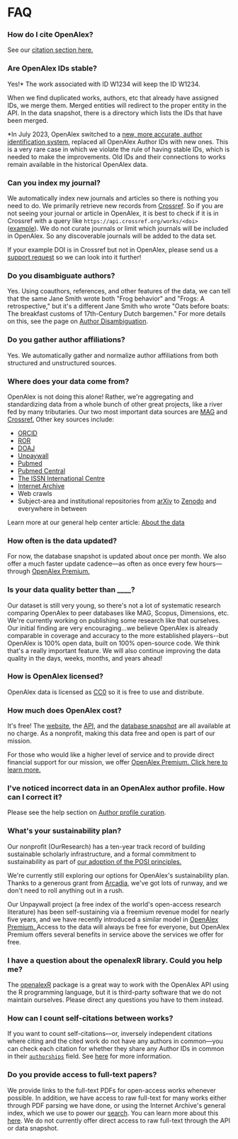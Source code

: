 # FAQ

### How do I cite OpenAlex?

See our [citation section here.](../#citation)

### Are OpenAlex IDs stable?

Yes!\* The work associated with ID W1234 will keep the ID W1234.

When we find duplicated works, authors, etc that already have assigned IDs, we merge them. Merged entities will redirect to the proper entity in the API. In the data snapshot, there is a directory which lists the IDs that have been merged.

\*In July 2023, OpenAlex switched to a [new, more accurate, author identification system](../api-entities/authors/author-disambiguation.md), replaced all OpenAlex Author IDs with new ones. This is a very rare case in which we violate the rule of having stable IDs, which is needed to make the improvements. Old IDs and their connections to works remain available in the historical OpenAlex data.

### Can you index my journal?

We automatically index new journals and articles so there is nothing you need to do. We primarily retrieve new records from [Crossref](https://www.crossref.org/). So if you are not seeing your journal or article in OpenAlex, it is best to check if it is in Crossref with a query like `https://api.crossref.org/works/<doi>` ([example](https://api.crossref.org/works/10.1097/HS9.0000000000000014)). We do not curate journals or limit which journals will be included in OpenAlex. So any discoverable journals will be added to the data set.

If your example DOI is in Crossref but not in OpenAlex, please send us a [support request](https://openalex.org/help) so we can look into it further!

### Do you disambiguate authors?

Yes. Using coauthors, references, and other features of the data, we can tell that the same Jane Smith wrote both "Frog behavior" and "Frogs: A retrospective," but it's a different Jane Smith who wrote "Oats before boats: The breakfast customs of 17th-Century Dutch bargemen." For more details on this, see the page on [Author Disambiguation](https://help.openalex.org/hc/en-us/articles/24347048891543-Author-disambiguation).

### Do you gather author affiliations?

Yes. We automatically gather and normalize author affiliations from both structured and unstructured sources.

### Where does your data come from?

OpenAlex is not doing this alone! Rather, we're aggregating and standardizing data from a whole bunch of other great projects, like a river fed by many tributaries. Our two most important data sources are [MAG](https://aka.ms/msracad) and [Crossref.](https://www.crossref.org/) Other key sources include:

* [ORCID](https://orcid.org/)
* [ROR](https://ror.org/)
* [DOAJ](https://doaj.org/)
* [Unpaywall](https://unpaywall.org/)
* [Pubmed](https://pubmed.ncbi.nlm.nih.gov/)
* [Pubmed Central](https://www.ncbi.nlm.nih.gov/pmc/)
* [The ISSN International Centre](https://www.issn.org/)
* [Internet Archive](https://archive.org/details/GeneralIndex)
* Web crawls
* Subject-area and institutional repositories from [arXiv](https://arxiv.org/) to [Zenodo](https://zenodo.org/) and everywhere in between

Learn more at our general help center article: [About the data](https://help.openalex.org/hc/en-us/articles/24397285563671-About-the-data)

### How often is the data updated?

For now, the database snapshot is updated about once per month. We also offer a much faster update cadence—as often as once every few hours—through [OpenAlex Premium.](https://openalex.org/pricing)

### Is your data quality better than \_\_\_\_?

Our dataset is still very young, so there's not a lot of systematic research comparing OpenAlex to peer databases like MAG, Scopus, Dimensions, etc. We're currently working on publishing some research like that ourselves. Our initial finding are very encouraging...we believe OpenAlex is already comparable in coverage and accuracy to the more established players--but OpenAlex is 100% open data, built on 100% open-source code. We think that's a really important feature. We will also continue improving the data quality in the days, weeks, months, and years ahead!

### How is OpenAlex licensed?

OpenAlex data is licensed as [CC0](https://creativecommons.org/publicdomain/zero/1.0/) so it is free to use and distribute.

### How much does OpenAlex cost?

It's free! The [website](https://explore.openalex.org), the [API](../), and the [database snapshot](../download-all-data/openalex-snapshot.md) are all available at no charge. As a nonprofit, making this data free and open is part of our mission.

For those who would like a higher level of service and to provide direct financial support for our mission, we offer [OpenAlex Premium. Click here to learn more.](https://openalex.org/pricing)

### I've noticed incorrect data in an OpenAlex author profile. How can I correct it?

Please see the help section on [Author profile curation](https://help.openalex.org/hc/en-us/articles/27283405287319-How-can-I-fix-errors-in-an-OpenAlex-author-profile).

### What's your sustainability plan?

Our nonprofit (OurResearch) has a ten-year track record of building sustainable scholarly infrastructure, and a formal commitment to sustainability as part of [our adoption of the POSI principles.](https://blog.ourresearch.org/posi/)

We're currently still exploring our options for OpenAlex's sustainability plan. Thanks to a generous grant from [Arcadia](https://www.arcadiafund.org.uk/), we've got lots of runway, and we don't need to roll anything out in a rush.

Our Unpaywall project (a free index of the world's open-access research literature) has been self-sustaining via a freemium revenue model for nearly five years, and we have recently introduced a similar model in [OpenAlex Premium. ](https://openalex.org/pricing)Access to the data will always be free for everyone, but OpenAlex Premium offers several benefits in service above the services we offer for free.

### I have a question about the openalexR library. Could you help me?

The [openalexR](https://docs.ropensci.org/openalexR/) package is a great way to work with the OpenAlex API using the R programming language, but it is third-party software that we do not maintain ourselves. Please direct any questions you have to them instead.

### How can I count self-citations between works?

If you want to count self-citations—or, inversely independent citations where citing and the cited work do not have any authors in common—you can check each citation for whether they share any Author IDs in common in their [`authorships`](../api-entities/works/work-object/authorship-object.md) field. See [here](../api-entities/works/work-object/#authorships) for more information.

### Do you provide access to full-text papers?

We provide links to the full-text PDFs for open-access works whenever possible. In addition, we have access to raw full-text for many works either through PDF parsing we have done, or using the Internet Archive's general index, which we use to power our [search](../how-to-use-the-api/get-lists-of-entities/search-entities.md). You can learn more about this [here](../api-entities/works/work-object/#has_fulltext). We do not currently offer direct access to raw full-text through the API or data snapshot.
